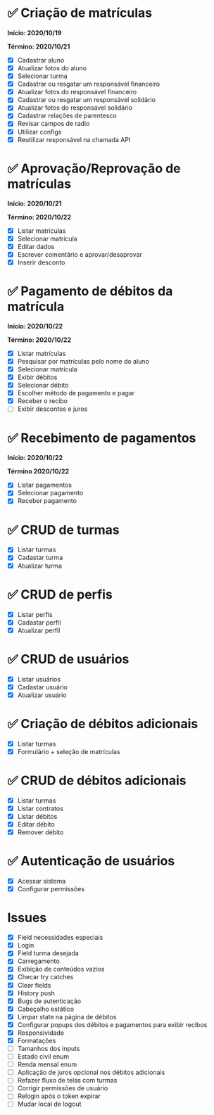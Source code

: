 # :white_check_mark: Criação de matrículas

**Início: 2020/10/19**

**Término: 2020/10/21**

- [x] Cadastrar aluno
- [x] Atualizar fotos do aluno
- [x] Selecionar turma
- [x] Cadastrar ou resgatar um responsável financeiro
- [x] Atualizar fotos do responsável financeiro
- [x] Cadastrar ou resgatar um responsável solidário
- [x] Atualizar fotos do responsável solidário
- [x] Cadastrar relações de parentesco
- [x] Revisar campos de radio
- [x] Utilizar configs
- [x] Reutilizar responsável na chamada API

# :white_check_mark: Aprovação/Reprovação de matrículas

**Início: 2020/10/21**

**Término: 2020/10/22**

- [x] Listar matrículas
- [x] Selecionar matrícula
- [x] Editar dados
- [x] Escrever comentário e aprovar/desaprovar
- [x] Inserir desconto

# :white_check_mark: Pagamento de débitos da matrícula

**Início: 2020/10/22**

**Término: 2020/10/22**

- [x] Listar matrículas
- [x] Pesquisar por matrículas pelo nome do aluno
- [x] Selecionar matrícula
- [x] Exibir débitos
- [x] Selecionar débito
- [x] Escolher método de pagamento e pagar
- [x] Receber o recibo
- [ ] Exibir descontos e juros

# :white_check_mark: Recebimento de pagamentos

**Início: 2020/10/22**

**Término 2020/10/22**

- [x] Listar pagamentos
- [x] Selecionar pagamento
- [x] Receber pagamento

# :white_check_mark: CRUD de turmas

- [x] Listar turmas
- [x] Cadastar turma
- [x] Atualizar turma

# :white_check_mark: CRUD de perfis

- [x] Listar perfis
- [x] Cadastar perfil
- [x] Atualizar perfil

# :white_check_mark: CRUD de usuários

- [x] Listar usuários
- [x] Cadastar usuário
- [x] Atualizar usuário

# :white_check_mark: Criação de débitos adicionais

- [x] Listar turmas
- [x] Formulário + seleção de matrículas

# :white_check_mark: CRUD de débitos adicionais

- [x] Listar turmas
- [x] Listar contratos
- [x] Listar débitos
- [x] Editar débito
- [x] Remover débito

# :white_check_mark: Autenticação de usuários

- [x] Acessar sistema
- [x] Configurar permissões

# Issues

- [x] Field necessidades especiais
- [x] Login
- [x] Field turma desejada
- [x] Carregamento
- [x] Exibição de conteúdos vazios
- [x] Checar try catches
- [x] Clear fields
- [x] History push
- [x] Bugs de autenticação
- [x] Cabeçalho estático
- [x] Limpar state na página de débitos
- [x] Configurar popups dos débitos e pagamentos para exibir recibos
- [x] Responsividade
- [x] Formatações
- [ ] Tamanhos dos inputs
- [ ] Estado civil enum
- [ ] Renda mensal enum
- [ ] Aplicação de juros opcional nos débitos adicionais
- [ ] Refazer fluxo de telas com turmas
- [ ] Corrigir permissões de usuário
- [ ] Relogin após o token expirar
- [ ] Mudar local de logout

